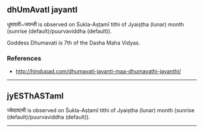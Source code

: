 ## dhUmAvatI jayantI

धूमावती~जयन्ती is observed on Śukla-Aṣṭamī tithi of Jyaiṣṭha (lunar) month (sunrise (default)/puurvaviddha (default)).

Goddess Dhumavati is 7th of the Dasha Maha Vidyas.
### References
* http://hindupad.com/dhumavati-jayanti-maa-dhumavathi-jayanthi/

---
## jyESThASTamI

ज्येष्ठाष्टमी is observed on Śukla-Aṣṭamī tithi of Jyaiṣṭha (lunar) month (sunrise (default)/puurvaviddha (default)).


---
